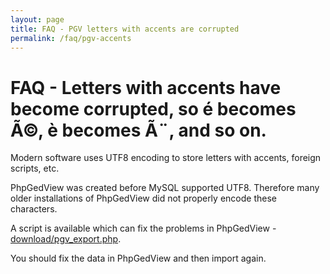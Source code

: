 ```yaml
---
layout: page
title: FAQ - PGV letters with accents are corrupted
permalink: /faq/pgv-accents
---
```


# FAQ - Letters with accents have become corrupted, so é becomes Ã©, è becomes Ã¨, and so on. #

Modern software uses UTF8 encoding to store letters with accents, foreign scripts, etc.

PhpGedView was created before MySQL supported UTF8.  Therefore many older installations of PhpGedView did not properly encode these characters.

A script is available which can fix the problems in PhpGedView - [download/pgv_export.php](pgv_export.php).

You should fix the data in PhpGedView and then import again.
